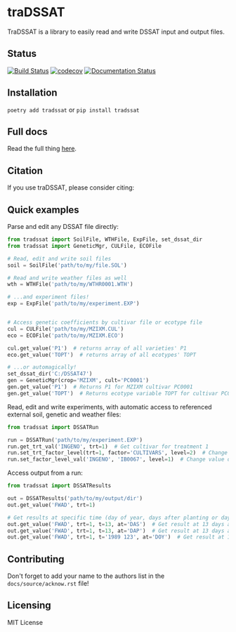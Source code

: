 # traDSSAT
TraDSSAT is a library to easily read and write DSSAT input and output files.

## Status
[![Build Status](https://travis-ci.org/julienmalard/traDSSAT.svg?branch=master)](https://travis-ci.org/julienmalard/traDSSAT)
[![codecov](https://codecov.io/gh/julienmalard/traDSSAT/branch/master/graph/badge.svg)](https://codecov.io/gh/julienmalard/traDSSAT)
[![Documentation Status](https://readthedocs.org/projects/tradssat/badge/?version=latest)](https://tradssat.readthedocs.io/en/latest/?badge=latest)

## Installation
`poetry add tradssat`
or
`pip install tradssat`

## Full docs
Read the full thing [here](https://tradssat.readthedocs.io/en/latest/).

## Citation
If you use traDSSAT, please consider citing: 

## Quick examples

Parse and edit any DSSAT file directly:
```python
from tradssat import SoilFile, WTHFile, ExpFile, set_dssat_dir
from tradssat import GeneticMgr, CULFile, ECOFile

# Read, edit and write soil files
soil = SoilFile('path/to/my/file.SOL')

# Read and write weather files as well
wth = WTHFile('path/to/my/WTHR0001.WTH')

# ...and experiment files!
exp = ExpFile('path/to/my/experiment.EXP')


# Access genetic coefficients by cultivar file or ecotype file
cul = CULFile('path/to/my/MZIXM.CUL')
eco = ECOFile('path/to/my/MZIXM.ECO')

cul.get_value('P1')  # returns array of all varieties' P1
eco.get_value('TOPT')  # returns array of all ecotypes' TOPT

# ...or automagically!
set_dssat_dir('C:/DSSAT47')
gen = GeneticMgr(crop='MZIXM', cult='PC0001')
gen.get_value('P1')  # Returns P1 for MZIXM cultivar PC0001
gen.get_value('TOPT')  # Returns ecotype variable TOPT for cultivar PC0001

```

Read, edit and write experiments, with automatic access to referenced
external soil, genetic and weather files:
```python
from tradssat import DSSATRun

run = DSSATRun('path/to/my/experiment.EXP')
run.get_trt_val('INGENO', trt=1)  # Get cultivar for treatment 1
run.set_trt_factor_level(trt=1, factor='CULTIVARS', level=2)  # Change level of treatment factor
run.set_factor_level_val('INGENO', 'IB0067', level=1)  # Change value of a factor level (in this case cultivar type)

```

Access output from a run:
```python
from tradssat import DSSATResults

out = DSSATResults('path/to/my/output/dir')
out.get_value('FWAD', trt=1)

# Get results at specific time (day of year, days after planting or days after start)
out.get_value('FWAD', trt=1, t=13, at='DAS')  # Get result at 13 days after start
out.get_value('FWAD', trt=1, t=13, at='DAP')  # Get result at 13 days after planting
out.get_value('FWAD', trt=1, t='1989 123', at='DOY')  # Get result at 123th day of year 1989

```

## Contributing
Don't forget to add your name to the authors list in the `docs/source/acknow.rst` file!

## Licensing
MIT License
